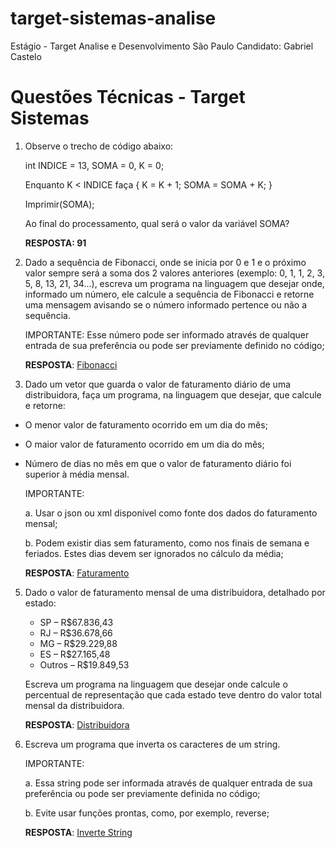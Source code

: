 # target-sistemas-analise
Estágio - Target Analise e Desenvolvimento São Paulo
Candidato: Gabriel Castelo
# Questões Técnicas - Target Sistemas

1. Observe o trecho de código abaixo:

    int INDICE = 13, SOMA = 0, K = 0;

    Enquanto K < INDICE faça { K = K + 1; SOMA = SOMA + K; }

    Imprimir(SOMA);

    Ao final do processamento, qual será o valor da variável SOMA?

   **RESPOSTA: 91**

3. Dado a sequência de Fibonacci, onde se inicia por 0 e 1 e o próximo valor sempre será a soma dos 2 valores anteriores (exemplo: 0, 1, 1, 2, 3, 5, 8, 13, 21, 34...), escreva um programa na linguagem que desejar onde, informado um número, ele calcule a sequência de Fibonacci e retorne uma mensagem avisando se o número informado pertence ou não a sequência.

    IMPORTANTE: Esse número pode ser informado através de qualquer entrada de sua preferência ou pode ser previamente definido no código;

    **RESPOSTA**: [Fibonacci](https://github.com/GabrielCastelo-31/target-sistemas-analise/blob/main/code/2-Fibonacci/fibonacci.py)

4. Dado um vetor que guarda o valor de faturamento diário de uma distribuidora, faça um programa, na linguagem que desejar, que calcule e retorne:
- O menor valor de faturamento ocorrido em um dia do mês;
- O maior valor de faturamento ocorrido em um dia do mês;
- Número de dias no mês em que o valor de faturamento diário foi superior à média mensal.

    IMPORTANTE:

    a. Usar o json ou xml disponível como fonte dos dados do faturamento mensal;

    b. Podem existir dias sem faturamento, como nos finais de semana e feriados. Estes dias devem ser ignorados no cálculo da média;

    **RESPOSTA**: [Faturamento](https://github.com/GabrielCastelo-31/target-sistemas-analise/blob/main/code/3-Json-data/solution.py)

5. Dado o valor de faturamento mensal de uma distribuidora, detalhado por estado:

   - SP – R$67.836,43
   - RJ – R$36.678,66
   - MG – R$29.229,88
   - ES – R$27.165,48
   - Outros – R$19.849,53

    Escreva um programa na linguagem que desejar onde calcule o percentual de representação que cada estado teve dentro do valor total mensal da distribuidora.

     **RESPOSTA**: [Distribuidora](https://github.com/GabrielCastelo-31/target-sistemas-analise/blob/main/code/4-Estados/solution.py)

6. Escreva um programa que inverta os caracteres de um string.

    IMPORTANTE:

    a. Essa string pode ser informada através de qualquer entrada de sua preferência ou pode ser previamente definida no código;

    b. Evite usar funções prontas, como, por exemplo, reverse;

     **RESPOSTA**: [Inverte String](https://github.com/GabrielCastelo-31/target-sistemas-analise/blob/main/code/5-Reverse-String/solution.py)
